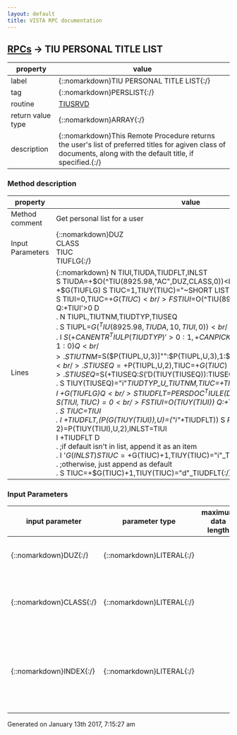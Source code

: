 ```yaml
---
layout: default
title: VISTA RPC documentation
---
```




## [RPCs](TableOfContent.md) &#8594; TIU PERSONAL TITLE LIST 

 property | value 
--- | --- 
 label | {::nomarkdown}TIU PERSONAL TITLE LIST{:/}
 tag | {::nomarkdown}PERSLIST{:/}
 routine | [TIUSRVD](http://code.osehra.org/dox/Routine_TIUSRVD_source.html)
 return value type | {::nomarkdown}ARRAY{:/}
 description | {::nomarkdown}This Remote Procedure returns the user's list of preferred titles for agiven class of documents, along with the default title, if specified.{:/}


### Method description

 property | value 
 --- | --- 
 Method comment | Get personal list for a user
 Input Parameters | {::nomarkdown}DUZ<br/>CLASS<br/>TIUC<br/>TIUFLG{:/}
 Lines | {::nomarkdown} N TIUI,TIUDA,TIUDFLT,INLST<br/> S TIUDA=+$O(^TIU(8925.98,"AC",DUZ,CLASS,0))<br/> Q:+TIUDA'>0<br/> I +$G(TIUFLG) S TIUC=1,TIUY(TIUC)="~SHORT LIST"<br/> S TIUI=0,TIUC=+$G(TIUC)<br/> F  S TIUI=$O(^TIU(8925.98,TIUDA,10,TIUI)) Q:+TIUI'>0  D<br/> . N TIUPL,TIUTNM,TIUDTYP,TIUSEQ<br/> . S TIUPL=$G(^TIU(8925.98,TIUDA,10,TIUI,0))<br/> . S TIUDTYP=$P(TIUPL,U)<br/> . I $S(+$$CANENTR^TIULP(TIUDTYP)'>0:1,+$$CANPICK^TIULP(TIUDTYP)'>0:1,1:0) Q<br/> . S TIUTNM=$S($P(TIUPL,U,3)]"":$P(TIUPL,U,3),1:$$PNAME^TIULC1(+TIUDTYP))<br/> . S TIUSEQ=+$P(TIUPL,U,2),TIUC=+$G(TIUC)+1<br/> . S TIUSEQ=$S(+TIUSEQ:$S('$D(TIUY(TIUSEQ)):TIUSEQ,1:(TIUSEQ+1)),1:TIUC)<br/> . S TIUY(TIUSEQ)="i"_TIUDTYP_U_TIUTNM,TIUC=+TIUSEQ<br/> I +$G(TIUFLG) Q<br/> S TIUDFLT=$$PERSDOC^TIULE(DUZ,+CLASS)<br/> S (TIUI,TIUC)=0<br/> F  S TIUI=$O(TIUY(TIUI)) Q:+TIUI'>0  D<br/> . S TIUC=TIUI<br/> . I +TIUDFLT,($P($G(TIUY(TIUI)),U)=("i"_+TIUDFLT)) S $P(TIUDFLT,U,2)=$P(TIUY(TIUI),U,2),INLST=TIUI<br/> I +TIUDFLT D<br/> . ;if default isn't in list, append it as an item<br/> . I '$G(INLST) S TIUC=+$G(TIUC)+1,TIUY(TIUC)="i"_TIUDFLT<br/> . ;otherwise, just append as default<br/> . S TIUC=+$G(TIUC)+1,TIUY(TIUC)="d"_TIUDFLT{:/}

### Input Parameters

| input parameter | parameter type | maximum data length | required | description | 
| --- | --- | --- | --- | --- | 
| {::nomarkdown}DUZ{:/} | {::nomarkdown}LITERAL{:/} |  | {::nomarkdown}true{:/} | {::nomarkdown}This is the user's ID number (Pointer to file 200).{:/} | 
| {::nomarkdown}CLASS{:/} | {::nomarkdown}LITERAL{:/} |  |  | {::nomarkdown}This is the Class of Documents (Pointer to file 8925.1) from which thetitle is to be selected.{:/} | 
| {::nomarkdown}INDEX{:/} | {::nomarkdown}LITERAL{:/} |  | {::nomarkdown}true{:/} | {::nomarkdown}This is the array subscript from which to begin incrementing (in the eventthat the preferred list is to be appended to an existing array).{:/} | 




 Generated on January 13th 2017, 7:15:27 am